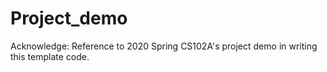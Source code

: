 # Project_demo
Acknowledge: Reference to 2020 Spring CS102A's project demo in writing this template code.
